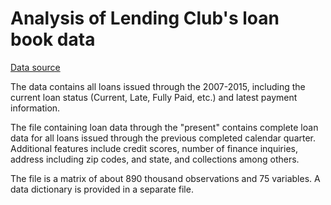 # Analysis of Lending Club's loan book data

[Data source](https://www.kaggle.com/wendykan/lending-club-loan-data)

The data contains all loans issued through the 2007-2015, including the current loan status (Current, Late, Fully Paid, etc.) and latest payment information.

The file containing loan data through the "present" contains complete loan data for all loans issued through the previous completed calendar quarter. Additional features include credit scores, number of finance inquiries, address including zip codes, and state, and collections among others. 

The file is a matrix of about 890 thousand observations and 75 variables. A data dictionary is provided in a separate file.
